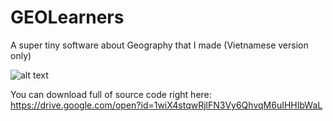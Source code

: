 # GEOLearners
A super tiny software about Geography that I made (Vietnamese version only)

![alt text](https://i.imgur.com/ezdAOsA.png)

You can download full of source code right here: https://drive.google.com/open?id=1wiX4stqwRjlFN3Vy6QhvqM6uIHHIbWaL
